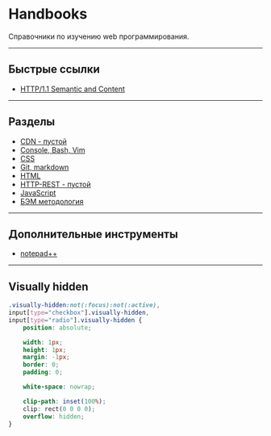 # Handbooks
Справочники по изучению web программирования.

---
## Быстрые ссылки

* [HTTP/1.1 Semantic and Content](https://tools.ietf.org/html/rfc7231#page-3)

---
## Разделы

* [CDN - пустой](CDN/)
* [Console, Bash, Vim](Console/)
* [CSS](CSS/)
* [Git, markdown](Git/)
* [HTML](HTML/)
* [HTTP-REST - пустой](HTTP-REST/)
* [JavaScript](JavaScript/)
* [БЭМ методология](BEM/)

---
## Дополнительные инструменты

* [notepad++](notepad++/)

---
## Visually hidden
``` css
.visually-hidden:not(:focus):not(:active),
input[type="checkbox"].visually-hidden,
input[type="radio"].visually-hidden {
	position: absolute;

	width: 1px;
	height: 1px;
	margin: -1px;
	border: 0;
	padding: 0;

	white-space: nowrap;

	clip-path: inset(100%);
	clip: rect(0 0 0 0);
	overflow: hidden;
}
```